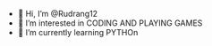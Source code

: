 - 👋 Hi, I’m @Rudrang12
- 👀 I’m interested in CODING AND PLAYING GAMES
- 🌱 I’m currently learning PYTHOn

<!---
Rudrang12/Rudrang12 is a ✨ special ✨ repository because its `README.md` (this file) appears on your GitHub profile.
You can click the Preview link to take a look at your changes.
--->
